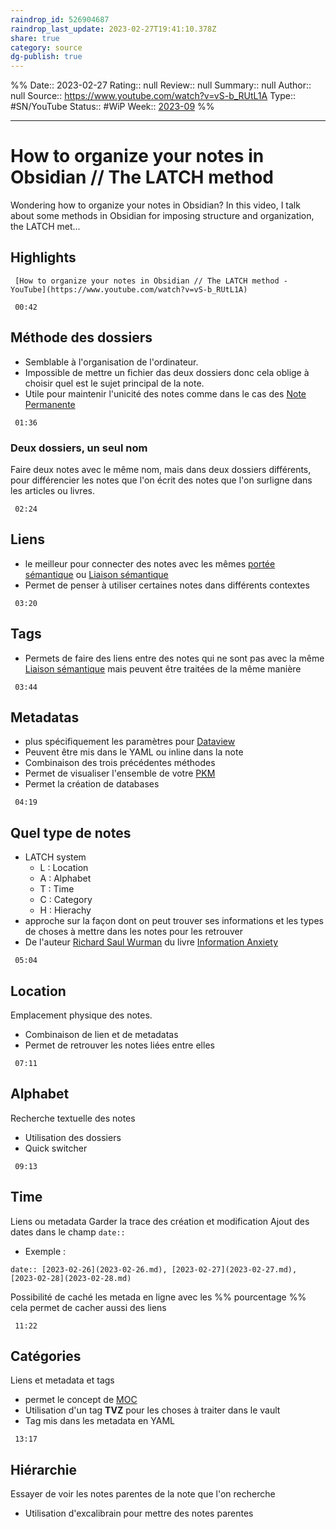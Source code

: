 ```yaml
---
raindrop_id: 526904687
raindrop_last_update: 2023-02-27T19:41:10.378Z
share: true
category: source
dg-publish: true
---
```

%%
Date:: 2023-02-27
Rating:: null
Review:: null
Summary:: null
Author:: null
Source:: https://www.youtube.com/watch?v=vS-b_RUtL1A
Type:: #SN/YouTube 
Status:: #WiP 
Week:: [2023-09](2023-09.md)
%%
***
# How to organize your notes in Obsidian // The LATCH method

Wondering how to organize your notes in Obsidian? In this video, I talk about some methods in Obsidian for imposing structure and organization, the LATCH met...

## Highlights

```timestamp-url 
 [How to organize your notes in Obsidian // The LATCH method - YouTube](https://www.youtube.com/watch?v=vS-b_RUtL1A)
 ```


```timestamp 
 00:42
 ```

## Méthode des dossiers

- Semblable à l'organisation de l'ordinateur.
- Impossible de mettre un fichier das deux dossiers donc cela oblige à choisir quel est le sujet principal de la note.
- Utile pour maintenir l'unicité des notes comme dans le cas des [Note Permanente](Note%20Permanente.md) 

```timestamp 
 01:36
 ```

### Deux dossiers, un seul nom

Faire deux notes avec le même nom, mais dans deux dossiers différents, pour différencier les notes que l'on écrit des notes que l'on surligne dans les articles ou livres.

```timestamp 
 02:24
 ```

## Liens

- le meilleur pour connecter des notes avec les mêmes [portée sémantique](port%C3%A9e%20s%C3%A9mantique.md) ou [Liaison sémantique](../seeds/Liaison%20s%C3%A9mantique.md)
- Permet de penser à utiliser certaines notes dans différents contextes

```timestamp 
 03:20
 ```

## Tags

- Permets de faire des liens entre des notes qui ne sont pas avec la même [Liaison sémantique](../seeds/Liaison%20s%C3%A9mantique.md) mais peuvent être traitées de la même manière

```timestamp 
 03:44
 ```

## Metadatas

- plus spécifiquement les paramètres pour [Dataview](Dataview.md)
- Peuvent être mis dans le YAML ou inline dans la note
- Combinaison des trois précédentes méthodes
- Permet de visualiser l'ensemble de votre [PKM](../seeds/PKM.md)
- Permet la création de databases

```timestamp 
 04:19
 ```

## Quel type de notes

- LATCH system 
	- L : Location
	- A : Alphabet
	- T : Time
	- C : Category
	- H : Hierachy
- approche sur la façon dont on peut trouver ses informations et les types de choses à mettre dans les notes pour les retrouver
- De l'auteur [Richard Saul Wurman](Richard%20Saul%20Wurman.md) du livre [Information Anxiety](Information%20Anxiety.md)

```timestamp 
 05:04
 ```

## Location

Emplacement physique des notes.
- Combinaison de lien et de metadatas
- Permet de retrouver les notes liées entre elles

```timestamp 
 07:11
 ```

## Alphabet

Recherche textuelle des notes
- Utilisation des dossiers
- Quick switcher 

```timestamp 
 09:13
 ```

## Time 

Liens ou metadata
Garder la trace des création et modification
Ajout des dates dans le champ ```date::```
- Exemple :
```
date:: [2023-02-26](2023-02-26.md), [2023-02-27](2023-02-27.md), [2023-02-28](2023-02-28.md)
```

Possibilité de caché les metada en ligne avec les %% pourcentage %% cela permet de cacher aussi des liens

```timestamp 
 11:22
 ```

## Catégories

Liens et metadata et tags 
- permet le concept de [MOC](Carte%20de%20contenu.md)
- Utilisation d'un tag **TVZ** pour les choses à traiter dans le vault
- Tag mis dans les metadata en YAML

```timestamp 
 13:17
 ```

## Hiérarchie

Essayer de voir les notes parentes de la note que l'on recherche
- Utilisation d'excalibrain pour mettre des notes parentes 

